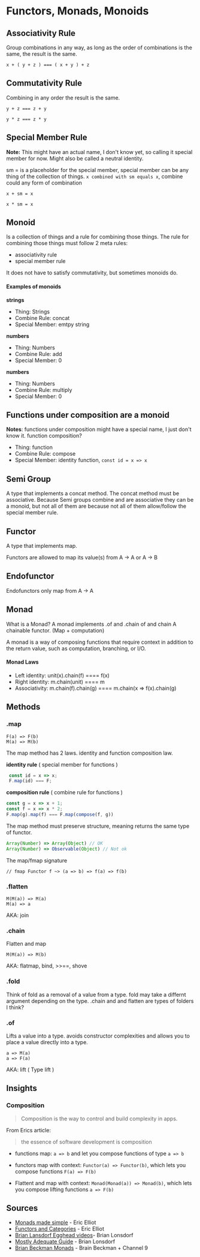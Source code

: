 # Functors, Monads, Monoids

## Associativity Rule
Group combinations in any way, as long as the order of combinations is the same, the result is the same.

`x + ( y + z ) === ( x + y ) + z`

## Commutativity Rule
Combining in any order the result is the same.

`y + z === z + y`

`y * z === z * y`

## Special Member Rule
__Note:__ This might have an actual name, I don't know yet, so calling it special member for now.
Might also be called a neutral identity.

sm = is a placeholder for the special member, special member can be any thing of the collection of things.
`x combined with sm equals x`, combine could any form of combination

`x + sm = x`

`x * sm = x`

## Monoid
Is a collection of things and a rule for combining those things.
The rule for combining those things must follow 2 meta rules: 

- associativity rule
- special member rule

It does not have to satisfy commutativity, but sometimes monoids do.

#### Examples of monoids
__strings__
- Thing: Strings
- Combine Rule: concat
- Special Member: emtpy string

__numbers__
- Thing: Numbers
- Combine Rule: add
- Special Member: 0

__numbers__
- Thing: Numbers
- Combine Rule: multiply
- Special Member: 0

## Functions under composition are a monoid
__Notes__: functions under composition might have a special name, I just don't know it. function composition?

- Thing: function
- Combine Rule: compose
- Special Member: identity function, `const id = x => x`



## Semi Group
A type that implements a concat method. The concat method must be associative. Because Semi groups combine and are associative they can be a monoid, but not all of them are because not all of them allow/follow the special member rule.


## Functor
A type that implements map.

Functors are allowed to map its value(s) from A -> A or A -> B

## Endofunctor
Endofunctors only map from A -> A

## Monad
What is a Monad?
A monad implements .of and .chain
of and chain
A chainable functor. (Map + computation)

A monad is a way of composing functions that require context in addition to the return value, such as computation, branching, or I/O.

#### Monad Laws
- Left identity: unit(x).chain(f) ==== f(x)
- Right identity: m.chain(unit) ==== m
- Associativity: m.chain(f).chain(g) ==== m.chain(x => f(x).chain(g)

## Methods
### .map

```
F(a) => F(b)
M(a) => M(b)
```

The map method has 2 laws. identity and function composition law.


__identity rule__ ( special member for functions )
```javascript
 const id = x => x;
 F.map(id) === F;
```
__composition rule__ ( combine rule for functions )
```javascript
const g = x => x + 1;
const f = x => x * 2;
F.map(g).map(f) === F.map(compose(f, g))
```
The map method must preserve structure, meaning returns the same type of functor.
```javascript
Array(Number) => Array(Object) // OK
Array(Number) => Observable(Object) // Not ok
```

The map/fmap signature
```
// fmap Functor f ~> (a => b) => f(a) => f(b)
```


### .flatten
```
M(M(a)) => M(a)
M(a) => a
```
AKA: join

### .chain
Flatten and map
```
M(M(a)) => M(b)
```
AKA: flatmap, bind, >>==, shove

### .fold
Think of fold as a removal of a value from a type. fold may take a differnt argument depending on the type.
.chain and and flatten are types of folders I think?

### .of
Lifts a value into a type. avoids constructor complexities and allows you to place a value directly into a type.
```
a => M(a)
a => F(a)
```

AKA: lift ( Type lift )

## Insights

### Composition

> Composition is the way to control and build complexity in apps.

From Erics article: 

> the essence of software development is composition

- functions map: `a => b` and let you compose functions of type `a => b`

- functors map with context: `Functor(a) => Functor(b)`, which lets you compose functions `F(a) => F(b)`

- Flattent and map with context: `Monad(Monad(a)) => Monad(b)`, which lets you compose lifting functions `a => F(b)`

## Sources
- [Monads made simple](https://medium.com/javascript-scene/javascript-monads-made-simple-7856be57bfe8) - Eric Elliot 
- [Functors and Categories](https://medium.com/javascript-scene/functors-categories-61e031bac53f) - Eric Elliot
- [Brian Lansdorf Egghead videos](https://egghead.io/instructors/brian-lonsdorf)- Brian Lonsdorf
- [Mostly Adequate Guide](https://www.gitbook.com/book/drboolean/mostly-adequate-guide/details) - Brian Lonsdorf
- [Brian Beckman Monads](https://www.youtube.com/watch?v=ZhuHCtR3xq8&t=1035s) - Brain Beckman + Channel 9

